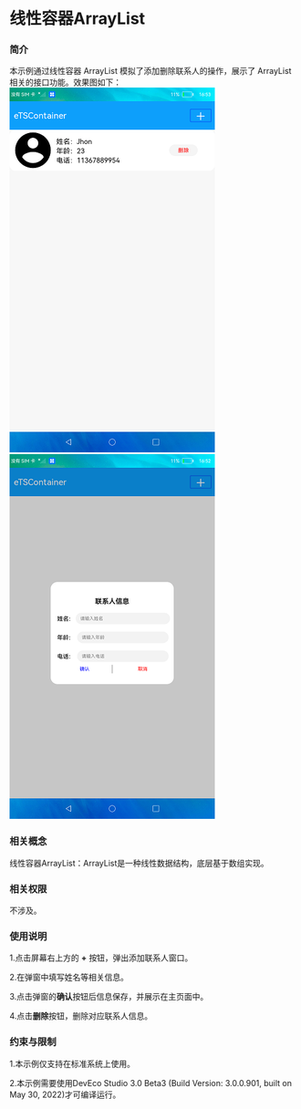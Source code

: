 # 线性容器ArrayList

### 简介

本示例通过线性容器 ArrayList 模拟了添加删除联系人的操作，展示了 ArrayList 相关的接口功能。效果图如下：
![](screenshots/device/main.png)
![](screenshots/device/popup_window.png)

### 相关概念

线性容器ArrayList：ArrayList是一种线性数据结构，底层基于数组实现。

### 相关权限

不涉及。

### 使用说明

1.点击屏幕右上方的 **+** 按钮，弹出添加联系人窗口。

2.在弹窗中填写姓名等相关信息。

3.点击弹窗的**确认**按钮后信息保存，并展示在主页面中。

4.点击**删除**按钮，删除对应联系人信息。

### 约束与限制

1.本示例仅支持在标准系统上使用。

2.本示例需要使用DevEco Studio 3.0 Beta3 (Build Version: 3.0.0.901, built on May 30, 2022)才可编译运行。